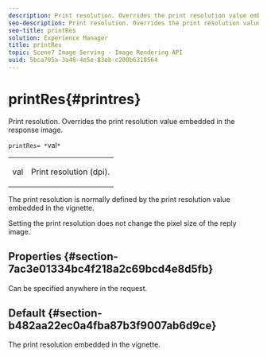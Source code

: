 ```yaml
---
description: Print resolution. Overrides the print resolution value embedded in the response image.
seo-description: Print resolution. Overrides the print resolution value embedded in the response image.
seo-title: printRes
solution: Experience Manager
title: printRes
topic: Scene7 Image Serving - Image Rendering API
uuid: 5bca705a-3a48-4e5e-83eb-c200b6318564
---
```


# printRes{#printres}

Print resolution. Overrides the print resolution value embedded in the response image.

 `printRes= *`val`*`

<table id="simpletable_3B5576DD070547538E74D4059B3E8251"> 
 <tr class="strow"> 
  <td class="stentry"> <p><span class="varname"> val</span> </p> </td> 
  <td class="stentry"> <p>Print resolution (dpi). </p></td> 
 </tr> 
</table>

The print resolution is normally defined by the print resolution value embedded in the vignette.

Setting the print resolution does not change the pixel size of the reply image.

## Properties {#section-7ac3e01334bc4f218a2c69bcd4e8d5fb}

Can be specified anywhere in the request.

## Default {#section-b482aa22ec0a4fba87b3f9007ab6d9ce}

The print resolution embedded in the vignette. 
